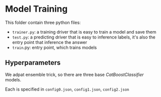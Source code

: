 # Model Training

This folder contain three python files:
- `trainer.py`: a training driver that is easy to train a model and save them
- `test.py`: a predicting driver that is easy to inference labels, it's also the entry point that inference the answer
- `train`.py: entry point, which trains models

## Hyperparameters
We adpat ensemble trick, so there are three base *CatBoostClassifier* models.

Each is specified in `config0.json`, `config1.json`, `config2.json`
